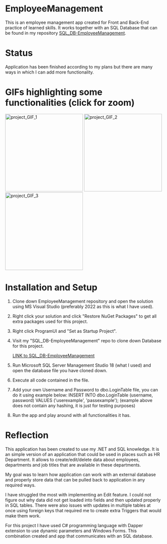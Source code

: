 # EmployeeManagement
This is an employee management app created for Front and Back-End practice of learned skills. It works together with an SQL Database that can be found in my repository <a href="https://github.com/szymanskidawid/SQL_DB-EmployeeManagement" target="_blank">SQL_DB-EmployeeManagement</a>.

 


# Status
Application has been finished according to my plans but there are many ways in which I can add more functionality.

# GIFs highlighting some functionalities (click for zoom)
<img src="https://github.com/szymanskidawid/EmployeeManagement/assets/17786383/e71e3b38-e53a-40a5-b858-99f76f87240f" alt="project_GIF_1" width="250">
<img src="https://github.com/szymanskidawid/EmployeeManagement/assets/17786383/9432d387-9065-40e6-b029-71b2e6e3f2e5" alt="project_GIF_2" width="250">
<img src="https://github.com/szymanskidawid/EmployeeManagement/assets/17786383/d7aff651-303f-4b04-834c-2eb07e0b660f" alt="project_GIF_3" width="250">

# Installation and Setup
1) Clone down EmployeeManagement repository and open the solution using MS Visual Studio (preferably 2022 as this is what I have used).
2) Right click your solution and click "Restore NuGet Packages" to get all extra packages used for this project.
3) Right click ProgramUI and "Set as Startup Project".
4) Visit my "SQL_DB-EmployeeManagement" repo to clone down Database for this project.
   
   <a href="https://github.com/szymanskidawid/SQL_DB-EmployeeManagement" target="_blank">LINK to SQL_DB-EmployeeManagement</a>
6) Run Microsoft SQL Server Management Studio 18 (what I used) and open the database file you have cloned down.
7) Execute all code contained in the file.
8) Add your own Username and Password to dbo.LoginTable file, you can do it using example below:
   INSERT INTO dbo.LoginTable (username, password) VALUES ('userexample', 'passexample');
   (example above does not contain any hashing, it is just for testing purposes)
9) Run the app and play around with all functionalities it has.

# Reflection
This application has been created to use my .NET and SQL knowledge. It is an simple version of an application that could be used in places such as HR Department. It allows to create/edit/delete data about employees, departments and job titles that are available in these departments.

My goal was to learn how application can work with an external database and properly store data that can be pulled back to application in any required ways.

I have struggled the most with implementing an Edit feature. I could not figure out why data did not get loaded into fields and then updated properly in SQL tables. There were also issues with updates in multiple tables at once using foreign keys that required me to create extra Triggers that would make them work. 

For this project I have used C# programming language with Dapper extension to use dynamic parameters and Windows Forms. This combination created and app that communicates with an SQL database.
